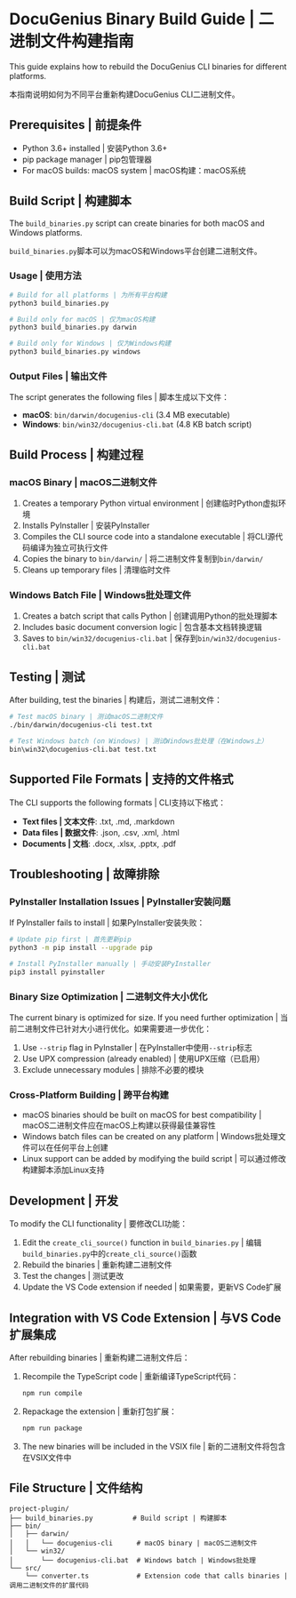 # DocuGenius Binary Build Guide | 二进制文件构建指南

This guide explains how to rebuild the DocuGenius CLI binaries for different platforms.

本指南说明如何为不同平台重新构建DocuGenius CLI二进制文件。

## Prerequisites | 前提条件

- Python 3.6+ installed | 安装Python 3.6+
- pip package manager | pip包管理器
- For macOS builds: macOS system | macOS构建：macOS系统

## Build Script | 构建脚本

The `build_binaries.py` script can create binaries for both macOS and Windows platforms.

`build_binaries.py`脚本可以为macOS和Windows平台创建二进制文件。

### Usage | 使用方法

```bash
# Build for all platforms | 为所有平台构建
python3 build_binaries.py

# Build only for macOS | 仅为macOS构建
python3 build_binaries.py darwin

# Build only for Windows | 仅为Windows构建
python3 build_binaries.py windows
```

### Output Files | 输出文件

The script generates the following files | 脚本生成以下文件：

- **macOS**: `bin/darwin/docugenius-cli` (3.4 MB executable)
- **Windows**: `bin/win32/docugenius-cli.bat` (4.8 KB batch script)

## Build Process | 构建过程

### macOS Binary | macOS二进制文件

1. Creates a temporary Python virtual environment | 创建临时Python虚拟环境
2. Installs PyInstaller | 安装PyInstaller
3. Compiles the CLI source code into a standalone executable | 将CLI源代码编译为独立可执行文件
4. Copies the binary to `bin/darwin/` | 将二进制文件复制到`bin/darwin/`
5. Cleans up temporary files | 清理临时文件

### Windows Batch File | Windows批处理文件

1. Creates a batch script that calls Python | 创建调用Python的批处理脚本
2. Includes basic document conversion logic | 包含基本文档转换逻辑
3. Saves to `bin/win32/docugenius-cli.bat` | 保存到`bin/win32/docugenius-cli.bat`

## Testing | 测试

After building, test the binaries | 构建后，测试二进制文件：

```bash
# Test macOS binary | 测试macOS二进制文件
./bin/darwin/docugenius-cli test.txt

# Test Windows batch (on Windows) | 测试Windows批处理（在Windows上）
bin\win32\docugenius-cli.bat test.txt
```

## Supported File Formats | 支持的文件格式

The CLI supports the following formats | CLI支持以下格式：

- **Text files | 文本文件**: .txt, .md, .markdown
- **Data files | 数据文件**: .json, .csv, .xml, .html
- **Documents | 文档**: .docx, .xlsx, .pptx, .pdf

## Troubleshooting | 故障排除

### PyInstaller Installation Issues | PyInstaller安装问题

If PyInstaller fails to install | 如果PyInstaller安装失败：

```bash
# Update pip first | 首先更新pip
python3 -m pip install --upgrade pip

# Install PyInstaller manually | 手动安装PyInstaller
pip3 install pyinstaller
```

### Binary Size Optimization | 二进制文件大小优化

The current binary is optimized for size. If you need further optimization | 当前二进制文件已针对大小进行优化。如果需要进一步优化：

1. Use `--strip` flag in PyInstaller | 在PyInstaller中使用`--strip`标志
2. Use UPX compression (already enabled) | 使用UPX压缩（已启用）
3. Exclude unnecessary modules | 排除不必要的模块

### Cross-Platform Building | 跨平台构建

- macOS binaries should be built on macOS for best compatibility | macOS二进制文件应在macOS上构建以获得最佳兼容性
- Windows batch files can be created on any platform | Windows批处理文件可以在任何平台上创建
- Linux support can be added by modifying the build script | 可以通过修改构建脚本添加Linux支持

## Development | 开发

To modify the CLI functionality | 要修改CLI功能：

1. Edit the `create_cli_source()` function in `build_binaries.py` | 编辑`build_binaries.py`中的`create_cli_source()`函数
2. Rebuild the binaries | 重新构建二进制文件
3. Test the changes | 测试更改
4. Update the VS Code extension if needed | 如果需要，更新VS Code扩展

## Integration with VS Code Extension | 与VS Code扩展集成

After rebuilding binaries | 重新构建二进制文件后：

1. Recompile the TypeScript code | 重新编译TypeScript代码：
   ```bash
   npm run compile
   ```

2. Repackage the extension | 重新打包扩展：
   ```bash
   npm run package
   ```

3. The new binaries will be included in the VSIX file | 新的二进制文件将包含在VSIX文件中

## File Structure | 文件结构

```
project-plugin/
├── build_binaries.py          # Build script | 构建脚本
├── bin/
│   ├── darwin/
│   │   └── docugenius-cli      # macOS binary | macOS二进制文件
│   └── win32/
│       └── docugenius-cli.bat  # Windows batch | Windows批处理
└── src/
    └── converter.ts            # Extension code that calls binaries | 调用二进制文件的扩展代码
```
